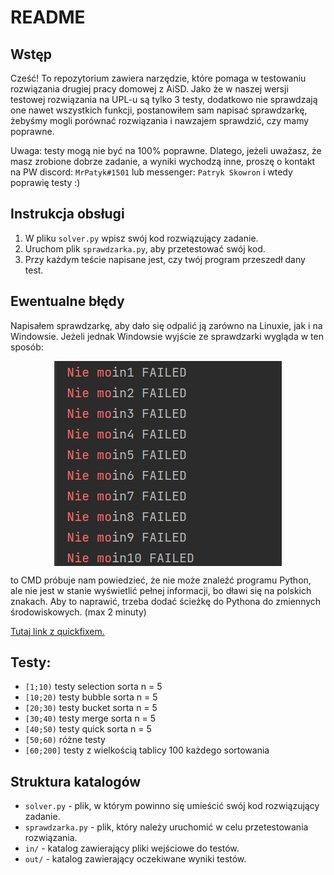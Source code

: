 # README

## Wstęp

Cześć! To repozytorium zawiera narzędzie, które pomaga w testowaniu rozwiązania drugiej pracy domowej z AiSD.
Jako że w naszej wersji testowej rozwiązania na UPL-u są tylko 3 testy, dodatkowo nie sprawdzają one nawet wszystkich funkcji,
postanowiłem sam napisać sprawdzarkę, żebyśmy mogli porównać rozwiązania i nawzajem sprawdzić, czy mamy poprawne.

Uwaga: testy mogą nie być na 100% poprawne.
Dlatego, jeżeli uważasz, że masz zrobione dobrze zadanie,
a wyniki wychodzą inne,
proszę o kontakt na PW discord: `MrPatyk#1501` lub messenger: `Patryk Skowron`
i wtedy poprawię testy :)

## Instrukcja obsługi

1. W pliku `solver.py` wpisz swój kod rozwiązujący zadanie.
2. Uruchom plik `sprawdzarka.py`, aby przetestować swój kod.
3. Przy każdym teście napisane jest, czy twój program przeszedł dany test.

## Ewentualne błędy
Napisałem sprawdzarkę, aby dało się odpalić ją zarówno na Linuxie, jak i na Windowsie. Jeżeli jednak Windowsie wyjście ze sprawdzarki wygląda w ten sposób:

<img src="windows.png" alt="zdjęcie" style="display: block; margin: 0 auto;">

to CMD próbuje nam powiedzieć, że nie może znaleźć programu Python, ale nie jest w stanie wyświetlić pełnej informacji, bo dławi się na polskich znakach. Aby to naprawić, trzeba dodać ścieżkę do Pythona do zmiennych środowiskowych. (max 2 minuty)

[Tutaj link z quickfixem.](https://inferiordatascience.com/jak-dodac-pythona-do-path-windows-10/)

## Testy:

- `[1;10)` testy selection sorta n = 5
- `[10;20)` testy bubble sorta n = 5
- `[20;30)` testy bucket sorta n = 5
- `[30;40)` testy merge sorta n = 5 
- `[40;50)` testy quick sorta n = 5
- `[50;60)` różne testy
- `[60;200]` testy z wielkością tablicy 100 każdego sortowania

## Struktura katalogów

- `solver.py` - plik, w którym powinno się umieścić swój kod rozwiązujący zadanie.
- `sprawdzarka.py` - plik, który należy uruchomić w celu przetestowania rozwiązania.
- `in/` - katalog zawierający pliki wejściowe do testów.
- `out/` - katalog zawierający oczekiwane wyniki testów.

